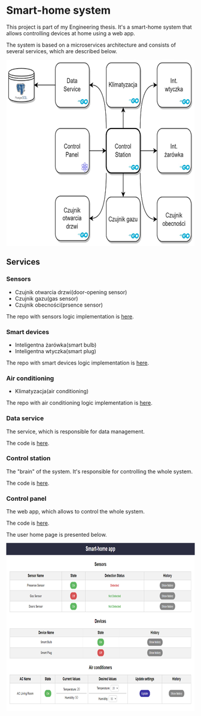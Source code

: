 # Smart-home system

This project is part of my Engineering thesis. It's a smart-home system that allows controlling devices at home using a web app.

The system is based on a microservices architecture and consists of several services, which are described below.

<img src="./readme_images/system_architecture.jpg"
     alt="System architecture"
     title="System architecture"
     width="660"
     height="500"
     style="display: block; margin: 0 auto"/>

## Services

### Sensors
- Czujnik otwarcia drzwi(door-opening sensor)
- Czujnik gazu(gas sensor)
- Czujnik obecności(prsence sensor)

The repo with sensors logic implementation is [here](https://github.com/pklimuk-eng-thesis/sensor).

### Smart devices
- Inteligentna żarówka(smart bulb)
- Inteligentna wtyczka(smart plug)

The repo with smart devices logic implementation is [here](https://github.com/pklimuk-eng-thesis/device).

### Air conditioning
- Klimatyzacja(air conditioning)

The repo with air conditioning logic implementation is [here](https://github.com/pklimuk-eng-thesis/air-conditioning).

### Data service
The service, which is responsible for data management. 

The code is [here](https://github.com/pklimuk-eng-thesis/data-service).

### Control station
The "brain" of the system. It's responsible for controlling the whole system.

The code is [here](https://github.com/pklimuk-eng-thesis/control-station).

### Control panel
The web app, which allows to control the whole system.

The code is [here](https://github.com/pklimuk-eng-thesis/control-panel).

The user home page is presented below.

<img src="./readme_images/system-fe.png"
     alt="User home page"
     title="User home page"
     width="841"
     height="450"
     style="display: block; margin: 0 auto"/>
